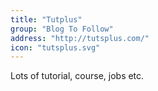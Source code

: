 ```yaml
---
title: "Tutplus"
group: "Blog To Follow"
address: "http://tutsplus.com/"
icon: "tutsplus.svg"
---
```

Lots of tutorial, course, jobs etc.
